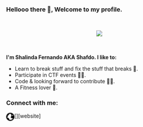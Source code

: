 ### Hellooo there 👋, Welcome to my profile.

<br>
<p align="center">
<img src="https://github-readme-stats.vercel.app/api?username=shafdo&theme=dark&show_icons=true">
</p>
<br>



**I'm Shalinda Fernando AKA Shafdo. I like to:**
* Learn to break stuff and fix the stuff that breaks 💉.
* Participate in CTF events 🐱‍👤.
* Code & looking forward to contribute 👨‍💻.
* A Fitness lover 💪.

### Connect with me:

[<img align="left" alt="shalindafernando.com" width="22px" src="https://raw.githubusercontent.com/iconic/open-iconic/master/svg/globe.svg" />][website]